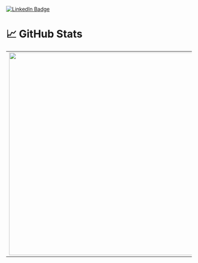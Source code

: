 <p align="center">
<div id="badges">
  <a href="your-linkedin-URL">
    <img src="https://img.shields.io/badge/LinkedIn-blue?style=for-the-badge&logo=linkedin&logoColor=white" alt="LinkedIn Badge"/>
  </a>
</div>
</p>
  
# 📈 GitHub Stats
<p align="center">
  <table>
  <tr>
      <td><img width="550px" src="https://github-readme-stats.vercel.app/api/top-langs/?username=Garingor&hide=html&layout=compact&hide_border=true&hide_title=true&theme=dark&icon_color=5194f0&bg_color=0d1117" /></td>
  </tr>   
</table>
</p>

<br/>


